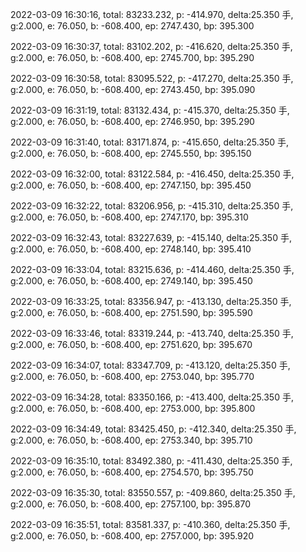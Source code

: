 2022-03-09 16:30:16, total: 83233.232, p: -414.970, delta:25.350 手, g:2.000, e: 76.050, b: -608.400, ep: 2747.430, bp: 395.300

2022-03-09 16:30:37, total: 83102.202, p: -416.620, delta:25.350 手, g:2.000, e: 76.050, b: -608.400, ep: 2745.700, bp: 395.290

2022-03-09 16:30:58, total: 83095.522, p: -417.270, delta:25.350 手, g:2.000, e: 76.050, b: -608.400, ep: 2743.450, bp: 395.090

2022-03-09 16:31:19, total: 83132.434, p: -415.370, delta:25.350 手, g:2.000, e: 76.050, b: -608.400, ep: 2746.950, bp: 395.290

2022-03-09 16:31:40, total: 83171.874, p: -415.650, delta:25.350 手, g:2.000, e: 76.050, b: -608.400, ep: 2745.550, bp: 395.150

2022-03-09 16:32:00, total: 83122.584, p: -416.450, delta:25.350 手, g:2.000, e: 76.050, b: -608.400, ep: 2747.150, bp: 395.450

2022-03-09 16:32:22, total: 83206.956, p: -415.310, delta:25.350 手, g:2.000, e: 76.050, b: -608.400, ep: 2747.170, bp: 395.310

2022-03-09 16:32:43, total: 83227.639, p: -415.140, delta:25.350 手, g:2.000, e: 76.050, b: -608.400, ep: 2748.140, bp: 395.410

2022-03-09 16:33:04, total: 83215.636, p: -414.460, delta:25.350 手, g:2.000, e: 76.050, b: -608.400, ep: 2749.140, bp: 395.450

2022-03-09 16:33:25, total: 83356.947, p: -413.130, delta:25.350 手, g:2.000, e: 76.050, b: -608.400, ep: 2751.590, bp: 395.590

2022-03-09 16:33:46, total: 83319.244, p: -413.740, delta:25.350 手, g:2.000, e: 76.050, b: -608.400, ep: 2751.620, bp: 395.670

2022-03-09 16:34:07, total: 83347.709, p: -413.120, delta:25.350 手, g:2.000, e: 76.050, b: -608.400, ep: 2753.040, bp: 395.770

2022-03-09 16:34:28, total: 83350.166, p: -413.400, delta:25.350 手, g:2.000, e: 76.050, b: -608.400, ep: 2753.000, bp: 395.800

2022-03-09 16:34:49, total: 83425.450, p: -412.340, delta:25.350 手, g:2.000, e: 76.050, b: -608.400, ep: 2753.340, bp: 395.710

2022-03-09 16:35:10, total: 83492.380, p: -411.430, delta:25.350 手, g:2.000, e: 76.050, b: -608.400, ep: 2754.570, bp: 395.750

2022-03-09 16:35:30, total: 83550.557, p: -409.860, delta:25.350 手, g:2.000, e: 76.050, b: -608.400, ep: 2757.100, bp: 395.870

2022-03-09 16:35:51, total: 83581.337, p: -410.360, delta:25.350 手, g:2.000, e: 76.050, b: -608.400, ep: 2757.000, bp: 395.920